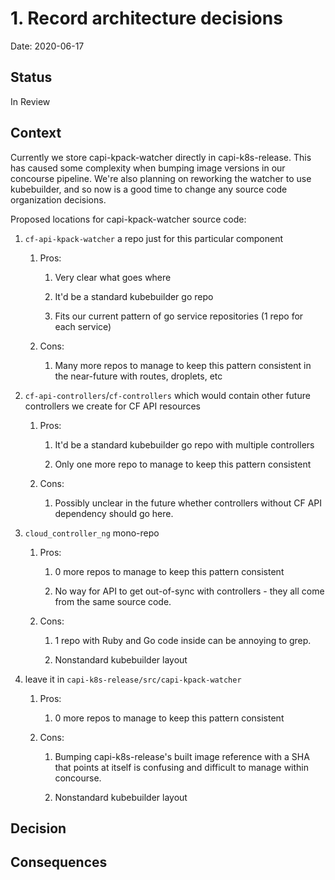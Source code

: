 # 1. Record architecture decisions

Date: 2020-06-17

## Status

In Review

## Context

Currently we store capi-kpack-watcher directly in capi-k8s-release. This has
caused some complexity when bumping image versions in our concourse pipeline.
We're also planning on reworking the watcher to use kubebuilder, and so now is a
good time to change any source code organization decisions.

Proposed locations for capi-kpack-watcher source code:

1. `cf-api-kpack-watcher` a repo just for this particular component

   1. Pros:

      1. Very clear what goes where

      1. It'd be a standard kubebuilder go repo

      1. Fits our current pattern of go service repositories (1 repo for each service)

   1. Cons:

      1. Many more repos to manage to keep this pattern consistent in the
       near-future with routes, droplets, etc

1. `cf-api-controllers`/`cf-controllers` which would contain other future controllers we create for CF API resources

   1. Pros:

      1. It'd be a standard kubebuilder go repo with multiple controllers

      1. Only one more repo to manage to keep this pattern consistent

   1. Cons:

      1. Possibly unclear in the future whether controllers without CF API dependency should go here.

1. `cloud_controller_ng` mono-repo

   1. Pros:

      1. 0 more repos to manage to keep this pattern consistent

      1. No way for API to get out-of-sync with controllers - they all come from
       the same source code.

   1. Cons:

      1. 1 repo with Ruby and Go code inside can be annoying to grep.

      1. Nonstandard kubebuilder layout

1. leave it in `capi-k8s-release/src/capi-kpack-watcher`

   1. Pros:

      1. 0 more repos to manage to keep this pattern consistent

   1. Cons:

      1. Bumping capi-k8s-release's built image reference with a SHA that points
       at itself is confusing and difficult to manage within concourse.

      1. Nonstandard kubebuilder layout

## Decision




## Consequences


